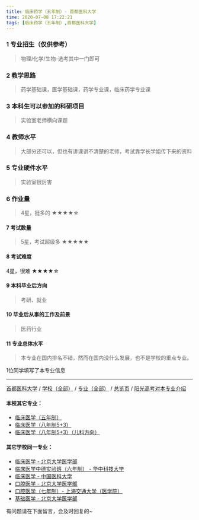 ```yaml
---
title: 临床药学（五年制）- 首都医科大学
time: 2020-07-08 17:22:21
tags: [临床药学（五年制）,首都医科大学]
---
```

### 1 专业招生（仅供参考）  
> 物理/化学/生物-选考其中一门即可


### 2 教学思路
> 药学基础课，医学基础课，药学专业课，临床药学专业课


### 3 本科生可以参加的科研项目
> 实验室老师横向课题


### 4 教师水平
> 大部分还可以，但也有讲课讲不清楚的老师，考试靠学长学姐传下来的资料


### 5 专业硬件水平
> 实验室很厉害


### 6 作业量
>4星，挺多的
★★★★☆



#### 7 考试数量
>5星，考试超级多
★★★★★


#### 8 考试难度
> 
4星，很难
★★★★☆


#### 9 本科毕业后方向
> 考研、就业


#### 10 毕业后从事的工作及前景
> 医药行业


#### 11 专业总体水平
> 本专业在国内排名不错，然而在国内没什么发展，也不是学校的重点专业。

1位同学填写了本专业信息
***
[首都医科大学](https://univgo.github.io/2020/07/08/首都医科大学) / [学校（全部）](https://univgo.github.io/2020/07/09/学校汇总页) / [专业（全部）](https://univgo.github.io/2020/07/09/专业汇总页) / [总览页](https://univgo.github.io/2020/07/09/总览) / [阳光高考对本专业介绍](http://gaokao.chsi.com.cn/sch/zyk/view.do?schId=73394594&specId=73385212
)
#### 本校其它专业：
- [临床医学（五年制）](https://univgo.github.io/2020/07/08/临床医学（五年制）%20-%20首都医科大学)
- [临床医学（八年制5+3）](https://univgo.github.io/2020/07/08/临床医学（八年制5+3）%20-%20首都医科大学)
- [临床医学（八年制5+3）（儿科方向）](https://univgo.github.io/2020/07/08/5+3临床医学（儿科方向）%20-%20首都医科大学)

#### 其它学校同一专业：
- [临床医学 - 北京大学医学部](https://univgo.github.io/2020/07/08/临床医学%20-%20北京大学医学部)
- [临床医学中德实验班（六年制） - 华中科技大学](https://univgo.github.io/2020/07/08/临床医学中德实验班（六年制）-%20华中科技大学)
- [临床医学 - 中国医科大学](https://univgo.github.io/2020/07/08/临床医学%20-%20中国医科大学)
- [口腔医学 - 北京大学医学部](https://univgo.github.io/2020/07/08/口腔医学%20-%20北京大学医学部)
- [口腔医学（七年制）- 上海交通大学（医学院）](https://univgo.github.io/2020/07/08/口腔医学七年制%20-%20上海交通大学（医学院）)
- [基础医学 - 北京大学医学部](https://univgo.github.io/2020/07/08/基础医学%20-%20北京大学医学部)

有问题请在下面留言，会及时回复的~